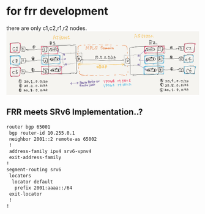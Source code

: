 
# for frr development

there are only c1,c2,r1,r2 nodes.
![](./topo.png)

## FRR meets SRv6 Implementation..?

```
router bgp 65001
 bgp router-id 10.255.0.1
 neighbor 2001::2 remote-as 65002
 !
 address-family ipv4 srv6-vpnv4
 exit-address-family
!
segment-routing srv6
 locators
  locator default
   prefix 2001:aaaa::/64
 exit-locator
 !
!
```
